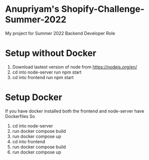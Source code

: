 # Anupriyam's Shopify-Challenge-Summer-2022
My project for Summer 2022 Backend Developer Role

# Setup without Docker
1. Download lastest version of node from https://nodejs.org/en/
2. cd into node-server run npm start
3. cd into frontend run npm start




# Setup Docker
If you have docker installed both the frontend and node-server have Dockerfiles
So 
1. cd into node-server
2. run docker compose build
3. run docker compose up
4. cd into frontend
5. run docker compose build
6. run docker compose up



